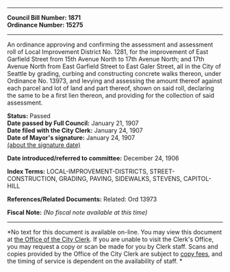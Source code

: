 * * * * *  
  
**Council Bill Number: [](#h0)[](#h2)1871**   
**Ordinance Number: 15275**  
  
* * * * *  
  
An ordinance approving and confirming the assessment and assessment roll of Local Improvement District No. 1281, for the improvement of East Garfield Street from 15th Avenue North to 17th Avenue North; and 17th Avenue North from East Garfield Street to East Galer Street, all in the City of Seattle by grading, curbing and constructing concrete walks thereon, under Ordinance No. 13973, and levying and assessing the amount thereof against each parcel and lot of land and part thereof, shown on said roll, declaring the same to be a first lien thereon, and providing for the collection of said assessment.  
  
**Status:** Passed   
**Date passed by Full Council:** January 21, 1907   
**Date filed with the City Clerk:** January 24, 1907   
**Date of Mayor's signature:** January 24, 1907   
[(about the signature date)](/~public/approvaldate.htm)   
  
  
**Date introduced/referred to committee:** December 24, 1906   
  
**Index Terms:** LOCAL-IMPROVEMENT-DISTRICTS, STREET-CONSTRUCTION, GRADING, PAVING, SIDEWALKS, STEVENS, CAPITOL-HILL  
  
**References/Related Documents:** Related: Ord 13973  
  
**Fiscal Note:** *(No fiscal note available at this time)*  
  
* * * * *  
  
*No text for this document is available on-line. You may view this document at [the Office of the City Clerk](http://www.seattle.gov/leg/clerk/contactUs.htm). If you are unable to visit the Clerk's Office, you may request a copy or scan be made for you by Clerk staff. Scans and copies provided by the Office of the City Clerk are subject to [copy fees](http://clerk.seattle.gov/~public/clerkfees.htm), and the timing of service is dependent on the availability of staff. *  
  
  
